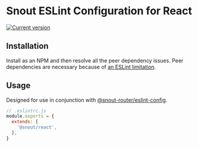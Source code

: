 # Snout ESLint Configuration for React

[![Current version][badge-version-image]][badge-version-link]

[badge-version-image]: https://img.shields.io/npm/v/@snout/eslint-config-react?label=%40snout%2Feslint-config-react&logo=npm&style=for-the-badge
[badge-version-link]: https://npmjs.com/package/@snout/eslint-config-react

## Installation

Install as an NPM and then resolve all the peer dependency issues. Peer
dependencies are necessary because of [an ESLint limitation].

## Usage

Designed for use in conjunction with [@snout-router/eslint-config].

```js
// .eslintrc.js
module.exports = {
  extends: [
    '@snout/react',
  ],
}
```

<!-- References -->

[@snout-router/eslint-config]: https://github.com/snout-router/eslint-config
[an eslint limitation]: https://github.com/eslint/eslint/issues/3458
